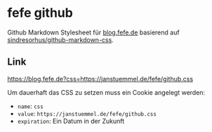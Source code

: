 # fefe github

Github Markdown Stylesheet für [blog.fefe.de](https://blog.fefe.de) basierend auf [sindresorhus/github-markdown-css](https://github.com/sindresorhus/github-markdown-css).

## Link

https://blog.fefe.de?css=https://janstuemmel.de/fefe/github.css


Um dauerhaft das CSS zu setzen muss ein Cookie angelegt werden: 
* `name`: `css`
* `value`: `https://janstuemmel.de/fefe/github.css`
* `expiration`: Ein Datum in der Zukunft